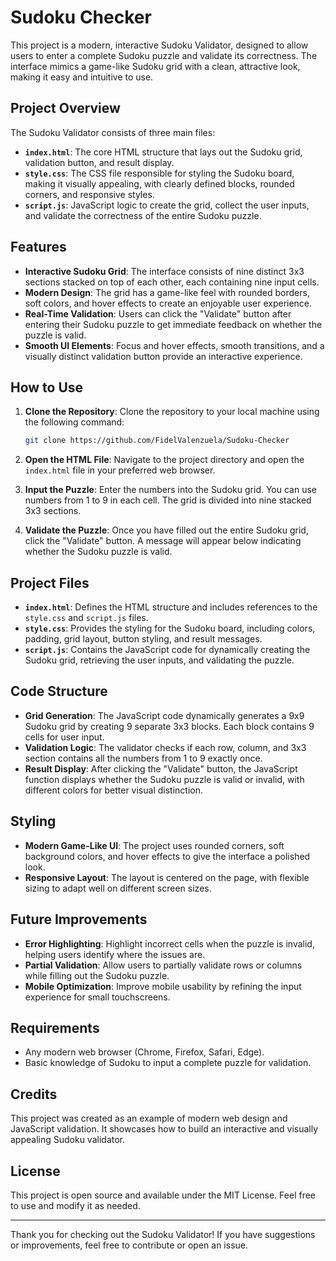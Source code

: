 # Sudoku Checker

This project is a modern, interactive Sudoku Validator, designed to allow users to enter a complete Sudoku puzzle and validate its correctness. The interface mimics a game-like Sudoku grid with a clean, attractive look, making it easy and intuitive to use.

## Project Overview

The Sudoku Validator consists of three main files:

- **`index.html`**: The core HTML structure that lays out the Sudoku grid, validation button, and result display.
- **`style.css`**: The CSS file responsible for styling the Sudoku board, making it visually appealing, with clearly defined blocks, rounded corners, and responsive styles.
- **`script.js`**: JavaScript logic to create the grid, collect the user inputs, and validate the correctness of the entire Sudoku puzzle.

## Features

- **Interactive Sudoku Grid**: The interface consists of nine distinct 3x3 sections stacked on top of each other, each containing nine input cells.
- **Modern Design**: The grid has a game-like feel with rounded borders, soft colors, and hover effects to create an enjoyable user experience.
- **Real-Time Validation**: Users can click the "Validate" button after entering their Sudoku puzzle to get immediate feedback on whether the puzzle is valid.
- **Smooth UI Elements**: Focus and hover effects, smooth transitions, and a visually distinct validation button provide an interactive experience.

## How to Use

1. **Clone the Repository**: Clone the repository to your local machine using the following command:

   ```sh
   git clone https://github.com/FidelValenzuela/Sudoku-Checker
   ```

2. **Open the HTML File**: Navigate to the project directory and open the `index.html` file in your preferred web browser.

3. **Input the Puzzle**: Enter the numbers into the Sudoku grid. You can use numbers from 1 to 9 in each cell. The grid is divided into nine stacked 3x3 sections.

4. **Validate the Puzzle**: Once you have filled out the entire Sudoku grid, click the "Validate" button. A message will appear below indicating whether the Sudoku puzzle is valid.

## Project Files

- **`index.html`**: Defines the HTML structure and includes references to the `style.css` and `script.js` files.
- **`style.css`**: Provides the styling for the Sudoku board, including colors, padding, grid layout, button styling, and result messages.
- **`script.js`**: Contains the JavaScript code for dynamically creating the Sudoku grid, retrieving the user inputs, and validating the puzzle.

## Code Structure

- **Grid Generation**: The JavaScript code dynamically generates a 9x9 Sudoku grid by creating 9 separate 3x3 blocks. Each block contains 9 cells for user input.
- **Validation Logic**: The validator checks if each row, column, and 3x3 section contains all the numbers from 1 to 9 exactly once.
- **Result Display**: After clicking the "Validate" button, the JavaScript function displays whether the Sudoku puzzle is valid or invalid, with different colors for better visual distinction.

## Styling

- **Modern Game-Like UI**: The project uses rounded corners, soft background colors, and hover effects to give the interface a polished look.
- **Responsive Layout**: The layout is centered on the page, with flexible sizing to adapt well on different screen sizes.

## Future Improvements

- **Error Highlighting**: Highlight incorrect cells when the puzzle is invalid, helping users identify where the issues are.
- **Partial Validation**: Allow users to partially validate rows or columns while filling out the Sudoku puzzle.
- **Mobile Optimization**: Improve mobile usability by refining the input experience for small touchscreens.

## Requirements

- Any modern web browser (Chrome, Firefox, Safari, Edge).
- Basic knowledge of Sudoku to input a complete puzzle for validation.

## Credits

This project was created as an example of modern web design and JavaScript validation. It showcases how to build an interactive and visually appealing Sudoku validator.

## License

This project is open source and available under the MIT License. Feel free to use and modify it as needed.

---

Thank you for checking out the Sudoku Validator! If you have suggestions or improvements, feel free to contribute or open an issue.

